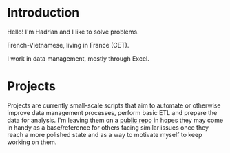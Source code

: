 # Introduction
Hello! I'm Hadrian and I like to solve problems. 

French-Vietnamese, living in France (CET). 

I work in data management, mostly through Excel.

# Projects
Projects are currently small-scale scripts that aim to automate or otherwise improve data management processes, perform basic ETL and prepare the data for analysis. I'm leaving them on a [public repo](https://github.com/paxhadriana/Data-Tools) in hopes they may come in handy as a base/reference for others facing similar issues once they reach a more polished state and as a way to motivate myself to keep working on them.
